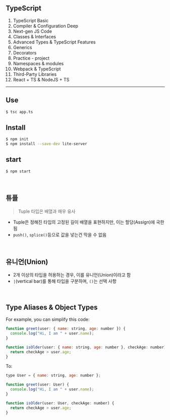 ## TypeScript

1. TypeScript Basic
2. Compiler & Configuration Deep
3. Next-gen JS Code
4. Classes & Interfaces
5. Advanced Types & TypeScript Features
6. Generics
7. Decorators
8. Practice - project
9. Namespaces & modules
10. Webpack & TypeScript
11. Third-Party Libraries
12. React + TS & NodeJS + TS

---

## Use

```bash
$ tsc app.ts
```

## Install

```bash
$ npm init
$ npm install --save-dev lite-server
```

## start

```bash
$ npm start
```

<br>

## 튜플

> Tuple 타입은 배열과 매우 유사

- Tuple은 정해진 타입의 고정된 길이 배열을 표현하지만, 이는 할당(Assign)에 국한됨
- `push()`, `splice()`등으로 값을 넣는건 막을 수 없음

<br>

## 유니언(Union)

- 2개 이상의 타입을 허용하는 경우, 이를 유니언(Union)이라고 함
- `|`(vertical bar)를 통해 타입을 구분하며, `()`는 선택 사항

<br>

## Type Aliases & Object Types

For example, you can simplify this code:

```js
function greet(user: { name: string, age: number }) {
  console.log("Hi, I am " + user.name);
}

function isOlder(user: { name: string, age: number }, checkAge: number) {
  return checkAge > user.age;
}
```

To:

```js
type User = { name: string, age: number };

function greet(user: User) {
  console.log("Hi, I am " + user.name);
}

function isOlder(user: User, checkAge: number) {
  return checkAge > user.age;
}
```
